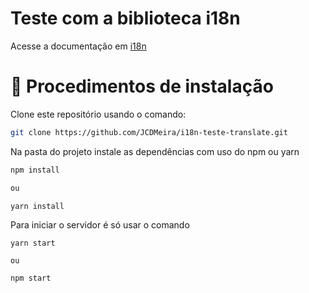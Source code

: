 # Teste com a biblioteca i18n

Acesse a documentação em [i18n](https://www.npmjs.com/package/i18n)

# 📝 Procedimentos de instalação

Clone este repositório usando o comando:

```bash
git clone https://github.com/JCDMeira/i18n-teste-translate.git
```

Na pasta do projeto instale as dependências com uso do npm ou yarn

```bash
npm install

ou

yarn install
```

Para iniciar o servidor é só usar o comando

```
yarn start

ou

npm start

```
